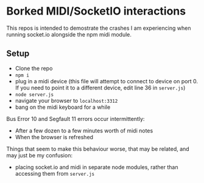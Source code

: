 # Borked MIDI/SocketIO interactions
This repos is intended to demostrate the crashes I am experiencing when running socket.io alongside the npm midi module.

## Setup

* Clone the repo
* `npm i`
* plug in a midi device
  (this file will attempt to connect to device on port 0. If you need to point it to a different device, edit line 36 in `server.js`)
* `node server.js`
* navigate your browser to `localhost:3312`
* bang on the midi keyboard for a while

Bus Error 10 and Segfault 11 errors occur intermittently:
* After a few dozen to a few minutes worth of midi notes
* When the browser is refreshed

Things that seem to make this behaviour worse, that may be related, and may just be my confusion:
* placing socket.io and midi in separate node modules, rather than accessing them from `server.js`


